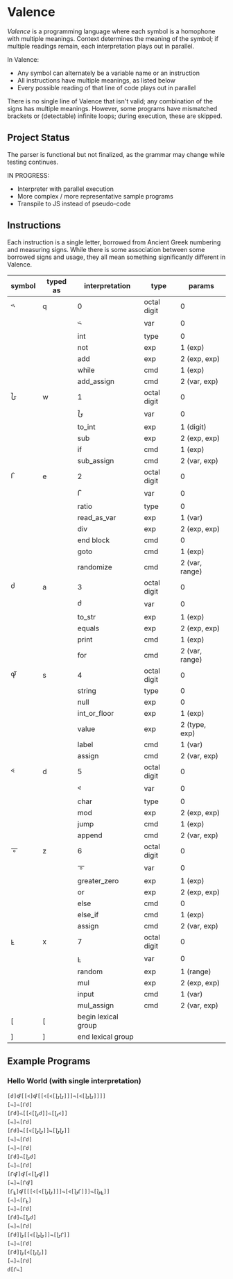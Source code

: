 # Valence

*Valence* is a programming language where each symbol is a homophone with multiple meanings. Context determines the meaning of the symbol; if multiple readings remain, each interpretation plays out in parallel.

In Valence:
* Any symbol can alternately be a variable name or an instruction
* All instructions have multiple meanings, as listed below
* Every possible reading of that line of code plays out in parallel

There is no single line of Valence that isn't valid; any combination of the signs has multiple meanings. However, some programs have mismatched brackets or (detectable) infinite loops; during execution, these are skipped.

## Project Status

The parser is functional but not finalized, as the grammar may change while testing continues.

IN PROGRESS: 
* Interpreter with parallel execution
* More complex / more representative sample programs
* Transpile to JS instead of pseudo-code

## Instructions

Each instruction is a single letter, borrowed from Ancient Greek numbering and measuring signs. While there is some association between some borrowed signs and usage, they all mean something significantly different in Valence.

symbol | typed as | interpretation | type | params 
---|---|---|---|---|
𐅶 | q | 0 | octal digit | 0
  |  |   |  𐅶 | var | 0
  |  |   | int | type | 0
  |  |   | not | exp | 1 (exp)
  |  |   | add | exp | 2 (exp, exp)
  |  |   | while | cmd | 1 (exp)
  |  |   | add_assign | cmd | 2 (var, exp)
𐆇 | w | 1 | octal digit | 0
  |  |  | 𐆇 | var | 0
  |  |  | to_int | exp | 1 (digit)
  |  |  | sub | exp | 2 (exp, exp)
  |  |  | if | cmd | 1 (exp)
  |  |  | sub_assign | cmd | 2 (var, exp)
𐅾 | e | 2 | octal digit | 0
  |  |  | 𐅾 | var | 0
  |  |  | ratio | type | 0
  |  |  | read_as_var | exp | 1 (var)
  |  |  | div | exp | 2 (exp, exp)
  |  |  | end block | cmd | 0
  |  |  | goto | cmd | 1 (exp)
  |  |  | randomize | cmd | 2 (var, range)
𐆋 | a | 3 | octal digit | 0
  |  |  | 𐆋 | var | 0
  |  |  | to_str | exp | 1 (exp)
  |  |  | equals | exp | 2 (exp, exp)
  |  |  | print | cmd | 1 (exp)
  |  |  | for | cmd | 2 (var, range)
𐆉 | s | 4 | octal digit | 0
  |  |  | string | type | 0
  |  |  | null | exp | 0
  |  |  | int_or_floor | exp | 1 (exp)
  |  |  | value | exp | 2 (type, exp)
  |  |  | label | cmd | 1 (var)
  |  |  | assign | cmd | 2 (var, exp)
𐅻 | d | 5 | octal digit | 0
  |  |  | 𐅻 | var | 0
  |  |  | char | type | 0
  |  |  | mod | exp | 2 (exp, exp)
  |  |  | jump | cmd | 1 (exp)
  |  |  | append | cmd | 2 (var, exp)
𐆊 | z | 6 | octal digit | 0
  |  |  | 𐆊 | var | 0
  |  |  | greater_zero | exp | 1 (exp)
  |  |  | or | exp | 2 (exp, exp)
  |  |  | else | cmd | 0
  |  |  | else_if | cmd | 1 (exp)
  |  |  | assign | cmd | 2 (var, exp)
𐆁 | x | 7 | octal digit | 0
  |  |  | 𐆁 | var | 0
  |  |  | random | exp | 1 (range)
  |  |  | mul | exp | 2 (exp, exp)
  |  |  | input | cmd | 1 (var)
  |  |  | mul_assign | cmd | 2 (var, exp)
[ | [ | begin lexical group
] | ] | end lexical group

## Example Programs

### Hello World (with single interpretation)

```
[𐆋]𐆉[[𐅻]𐆉[[𐅻[𐅻[𐆇𐆇]]]𐅶[𐅻[𐆇𐆇]]]]
[𐅶]𐅶[𐅾𐆋]
[𐅾𐆋]𐅶[[𐅻[𐆇𐆋]]𐅶[𐆇𐅻]]
[𐅶]𐅶[𐅾𐆋]
[𐅾𐆋]𐅶[[𐅻[𐆇𐆇]]𐅶[𐆇𐆇]]
[𐅶]𐅶[𐅾𐆋]
[𐅶]𐅶[𐅾𐆋]
[𐅾𐆋]𐅶[𐆇𐆋]
[𐅶]𐅶[𐅾𐆋]
[𐅾𐆉]𐆉[𐅻[𐆇𐆉]]
[𐅶]𐅶[𐅾𐆉]
[𐅾𐆁]𐆉[[[𐅻[𐅻[𐆇𐆇]]]𐅶[𐅻[𐆇𐅾]]]𐅶[𐆇𐆁]]
[𐅶]𐅶[𐅾𐆁]
[𐅶]𐅶[𐅾𐆋]
[𐅾𐆋]𐅶[𐆇𐆋]
[𐅶]𐅶[𐅾𐆋]
[𐅾𐆋]𐆇[[𐅻[𐆇𐆇]]𐅶[𐆇𐅾]]
[𐅶]𐅶[𐅾𐆋]
[𐅾𐆋]𐆇[𐅻[𐆇𐆇]]
[𐅶]𐅶[𐅾𐆋]
𐆋[𐅾𐅶]
```
